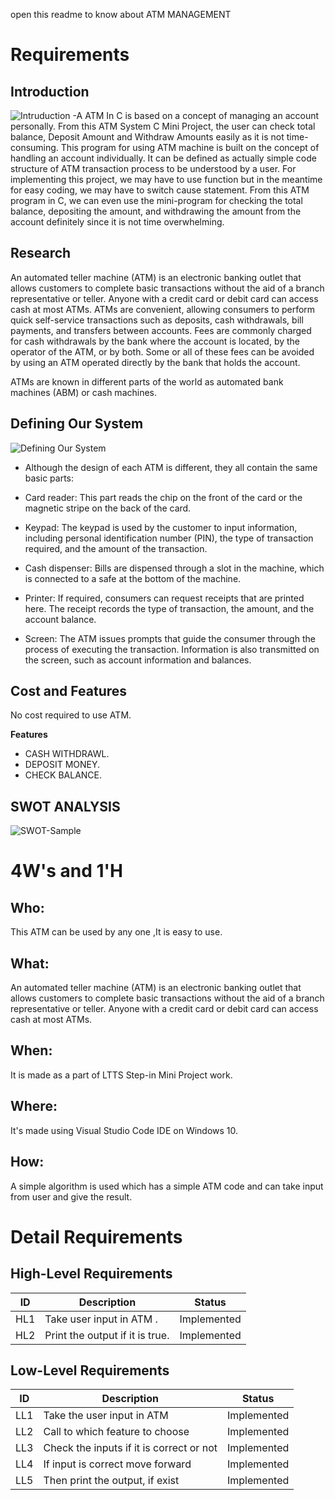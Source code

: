 open this readme to know about ATM MANAGEMENT
# Requirements
## Introduction
![Intruduction](https://cdn.pixabay.com/photo/2016/07/17/22/06/atm-1524870__480.jpg)
 -A ATM In C is based on a concept of managing an account personally. From this ATM System C Mini Project, the user can check total balance, Deposit Amount and Withdraw Amounts easily as it is not time-consuming. 
 This program for using ATM machine is built on the concept of handling an account individually.
It can be defined as actually simple code structure of ATM transaction process to be understood by a user. For implementing this project, we may have to use function but in the meantime for easy coding, we may have to switch cause statement.
From this ATM program in C, we can even use the mini-program for checking the total balance, depositing the amount, and withdrawing the amount from the account definitely since it is not time overwhelming.

 ## Research

An automated teller machine (ATM) is an electronic banking outlet that allows customers to complete basic transactions without the aid of a branch representative or teller. Anyone with a credit card or debit card can access cash at most ATMs.
ATMs are convenient, allowing consumers to perform quick self-service transactions such as deposits, cash withdrawals, bill payments, and transfers between accounts. Fees are commonly charged for cash withdrawals by the bank where the account is located, by the operator of the ATM, or by both. Some or all of these fees can be avoided by using an ATM operated directly by the bank that holds the account.


ATMs are known in different parts of the world as automated bank machines (ABM) or cash machines.





## Defining Our System
![Defining Our System](https://images.ctfassets.net/vrrt8fsfwf0e/1mW2oJMLUdD3Jr5Ad9s7Uk/a76b1623289421ba4135b1730bbfa36b/Automatic_Teller_Machines__ATMs__art_1.svg)

  - Although the design of each ATM is different, they all contain the same basic parts:
  - Card reader: This part reads the chip on the front of the card or the magnetic stripe on the back of the card. 
  - Keypad: The keypad is used by the customer to input information, including personal identification number (PIN), the type of transaction required, and the amount of the transaction.
  - Cash dispenser: Bills are dispensed through a slot in the machine, which is connected to a safe at the bottom of the machine.

  - Printer: If required, consumers can request receipts that are printed here. The receipt records the type of transaction, the amount, and the account balance.
  - Screen: The ATM issues prompts that guide the consumer through the process of executing the transaction. Information is also transmitted on the screen, such as account information and balances.

  
## Cost and Features

 No cost required to use ATM.

   **Features**
 
 - CASH WITHDRAWL.
 - DEPOSIT MONEY.
 - CHECK BALANCE.

## SWOT ANALYSIS
![SWOT-Sample](https://us.123rf.com/450wm/vectorscore/vectorscore1708/vectorscore170800056/84399177-swot-analysis-font-design-with-main-objectives-project-management-template.jpg?ver=6)



# 4W's and 1'H
## Who:  
This ATM can be used by any one ,It is easy to use.
## What:
An automated teller machine (ATM) is an electronic banking outlet that allows customers to complete basic transactions without the aid of a branch representative or teller. Anyone with a credit card or debit card can access cash at most ATMs.
## When:
It is made as a part of LTTS Step-in Mini Project work.
## Where:
It's made using Visual Studio Code IDE on Windows 10.
## How:
A simple algorithm is used which has a simple ATM code and can take input from user and give the result.


# Detail Requirements

## High-Level Requirements
|ID| Description | Status
|--|--|--|
| HL1 | Take user input in ATM . | Implemented
| HL2 | Print the output if it is true. | Implemented

## Low-Level Requirements
|ID| Description | Status
|--|--|--|
| LL1 | Take the user input in ATM |Implemented
| LL2 | Call to which feature to choose | Implemented
| LL3 | Check the inputs if it is correct or not | Implemented
| LL4 | If input is correct move forward | Implemented
| LL5 | Then print the output, if exist | Implemented


